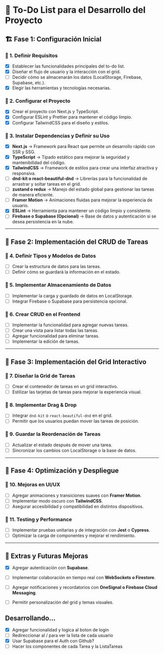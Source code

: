 # 📌 To-Do List para el Desarrollo del Proyecto

## 🏗️ Fase 1: Configuración Inicial
### 🔹 1. Definir Requisitos
- [x] Establecer las funcionalidades principales del to-do list.
- [x] Diseñar el flujo de usuario y la interacción con el grid.
- [ ] Decidir cómo se almacenarán los datos (LocalStorage, Firebase, Supabase, etc.).
- [x] Elegir las herramientas y tecnologías necesarias.

### 🔹 2. Configurar el Proyecto
- [x] Crear el proyecto con Next.js y TypeScript.
- [x] Configurar ESLint y Prettier para mantener el código limpio.
- [x] Configurar TailwindCSS para el diseño y estilos.

### 🔹 3. Instalar Dependencias y Definir su Uso
- [x] **Next.js** → Framework para React que permite un desarrollo rápido con SSR y SSG.
- [x] **TypeScript** → Tipado estático para mejorar la seguridad y mantenibilidad del código.
- [x] **TailwindCSS** → Framework de estilos para crear una interfaz atractiva y responsiva.
- [ ] **dnd-kit o react-beautiful-dnd** → Librerías para la funcionalidad de arrastrar y soltar tareas en el grid.
- [ ] **zustand o redux** → Manejo del estado global para gestionar las tareas de manera eficiente.
- [ ] **Framer Motion** → Animaciones fluidas para mejorar la experiencia de usuario.
- [x] **ESLint** → Herramienta para mantener un código limpio y consistente.
- [ ] **Firebase o Supabase (Opcional)** → Base de datos y autenticación si se desea persistencia en la nube.

---

## 📝 Fase 2: Implementación del CRUD de Tareas
### 🔹 4. Definir Tipos y Modelos de Datos
- [ ] Crear la estructura de datos para las tareas.
- [ ] Definir cómo se guardará la información en el estado.

### 🔹 5. Implementar Almacenamiento de Datos
- [ ] Implementar la carga y guardado de datos en LocalStorage.
- [ ] Integrar Firebase o Supabase para persistencia opcional.

### 🔹 6. Crear CRUD en el Frontend
- [ ] Implementar la funcionalidad para agregar nuevas tareas.
- [ ] Crear una vista para listar todas las tareas.
- [ ] Agregar funcionalidad para eliminar tareas.
- [ ] Implementar la edición de tareas.

---

## 🎨 Fase 3: Implementación del Grid Interactivo
### 🔹 7. Diseñar la Grid de Tareas
- [ ] Crear el contenedor de tareas en un grid interactivo.
- [ ] Estilizar las tarjetas de tareas para mejorar la experiencia visual.

### 🔹 8. Implementar Drag & Drop
- [ ] Integrar `dnd-kit` o `react-beautiful-dnd` en el grid.
- [ ] Permitir que los usuarios puedan mover las tareas de posición.

### 🔹 9. Guardar la Reordenación de Tareas
- [ ] Actualizar el estado después de mover una tarea.
- [ ] Sincronizar los cambios con LocalStorage o la base de datos.

---

## 🚀 Fase 4: Optimización y Despliegue
### 🔹 10. Mejoras en UI/UX
- [ ] Agregar animaciones y transiciones suaves con **Framer Motion**.
- [ ] Implementar modo oscuro con **TailwindCSS**.
- [ ] Asegurar accesibilidad y compatibilidad en distintos dispositivos.

### 🔹 11. Testing y Performance
- [ ] Implementar pruebas unitarias y de integración con **Jest** o **Cypress**.
- [ ] Optimizar la carga de componentes y mejorar el rendimiento.

---

## 🎯 Extras y Futuras Mejoras
- [x] Agregar autenticación con **Supabase**.
- [ ] Implementar colaboración en tiempo real con **WebSockets o Firestore**.
- [ ] Agregar notificaciones y recordatorios con **OneSignal o Firebase Cloud Messaging**.
- [ ] Permitir personalización del grid y temas visuales.



## Desarrollando...
- [x] Agregar funcionalidad y logica al boton de login
- [ ] Redireccionar al / para ver la lista de cada usuario
- [x] Usar Supabase para el Auth con Github?
- [ ] Hacer los componentes de cada Tarea y la ListaTareas